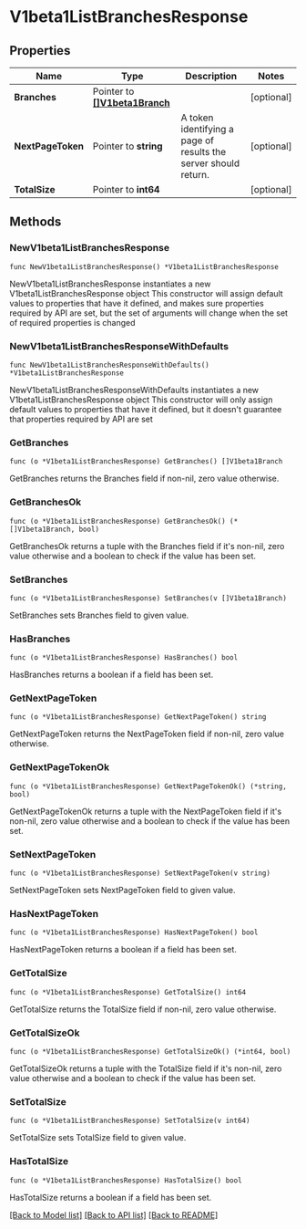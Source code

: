# V1beta1ListBranchesResponse

## Properties

Name | Type | Description | Notes
------------ | ------------- | ------------- | -------------
**Branches** | Pointer to [**[]V1beta1Branch**](V1beta1Branch.md) |  | [optional] 
**NextPageToken** | Pointer to **string** | A token identifying a page of results the server should return. | [optional] 
**TotalSize** | Pointer to **int64** |  | [optional] 

## Methods

### NewV1beta1ListBranchesResponse

`func NewV1beta1ListBranchesResponse() *V1beta1ListBranchesResponse`

NewV1beta1ListBranchesResponse instantiates a new V1beta1ListBranchesResponse object
This constructor will assign default values to properties that have it defined,
and makes sure properties required by API are set, but the set of arguments
will change when the set of required properties is changed

### NewV1beta1ListBranchesResponseWithDefaults

`func NewV1beta1ListBranchesResponseWithDefaults() *V1beta1ListBranchesResponse`

NewV1beta1ListBranchesResponseWithDefaults instantiates a new V1beta1ListBranchesResponse object
This constructor will only assign default values to properties that have it defined,
but it doesn't guarantee that properties required by API are set

### GetBranches

`func (o *V1beta1ListBranchesResponse) GetBranches() []V1beta1Branch`

GetBranches returns the Branches field if non-nil, zero value otherwise.

### GetBranchesOk

`func (o *V1beta1ListBranchesResponse) GetBranchesOk() (*[]V1beta1Branch, bool)`

GetBranchesOk returns a tuple with the Branches field if it's non-nil, zero value otherwise
and a boolean to check if the value has been set.

### SetBranches

`func (o *V1beta1ListBranchesResponse) SetBranches(v []V1beta1Branch)`

SetBranches sets Branches field to given value.

### HasBranches

`func (o *V1beta1ListBranchesResponse) HasBranches() bool`

HasBranches returns a boolean if a field has been set.

### GetNextPageToken

`func (o *V1beta1ListBranchesResponse) GetNextPageToken() string`

GetNextPageToken returns the NextPageToken field if non-nil, zero value otherwise.

### GetNextPageTokenOk

`func (o *V1beta1ListBranchesResponse) GetNextPageTokenOk() (*string, bool)`

GetNextPageTokenOk returns a tuple with the NextPageToken field if it's non-nil, zero value otherwise
and a boolean to check if the value has been set.

### SetNextPageToken

`func (o *V1beta1ListBranchesResponse) SetNextPageToken(v string)`

SetNextPageToken sets NextPageToken field to given value.

### HasNextPageToken

`func (o *V1beta1ListBranchesResponse) HasNextPageToken() bool`

HasNextPageToken returns a boolean if a field has been set.

### GetTotalSize

`func (o *V1beta1ListBranchesResponse) GetTotalSize() int64`

GetTotalSize returns the TotalSize field if non-nil, zero value otherwise.

### GetTotalSizeOk

`func (o *V1beta1ListBranchesResponse) GetTotalSizeOk() (*int64, bool)`

GetTotalSizeOk returns a tuple with the TotalSize field if it's non-nil, zero value otherwise
and a boolean to check if the value has been set.

### SetTotalSize

`func (o *V1beta1ListBranchesResponse) SetTotalSize(v int64)`

SetTotalSize sets TotalSize field to given value.

### HasTotalSize

`func (o *V1beta1ListBranchesResponse) HasTotalSize() bool`

HasTotalSize returns a boolean if a field has been set.


[[Back to Model list]](../README.md#documentation-for-models) [[Back to API list]](../README.md#documentation-for-api-endpoints) [[Back to README]](../README.md)


